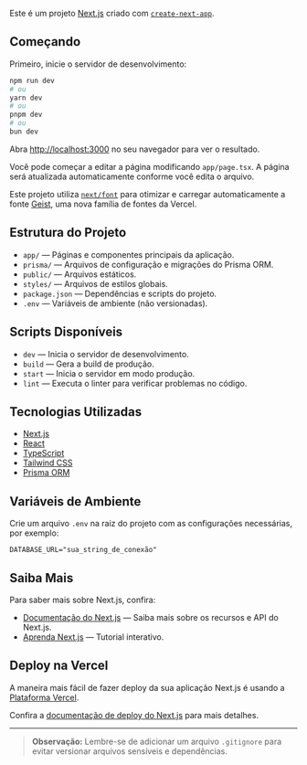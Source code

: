 Este é um projeto [Next.js](https://nextjs.org) criado com [`create-next-app`](https://nextjs.org/docs/app/api-reference/cli/create-next-app).

## Começando

Primeiro, inicie o servidor de desenvolvimento:

```bash
npm run dev
# ou
yarn dev
# ou
pnpm dev
# ou
bun dev
```

Abra [http://localhost:3000](http://localhost:3000) no seu navegador para ver o resultado.

Você pode começar a editar a página modificando `app/page.tsx`. A página será atualizada automaticamente conforme você edita o arquivo.

Este projeto utiliza [`next/font`](https://nextjs.org/docs/app/building-your-application/optimizing/fonts) para otimizar e carregar automaticamente a fonte [Geist](https://vercel.com/font), uma nova família de fontes da Vercel.

## Estrutura do Projeto

- `app/` — Páginas e componentes principais da aplicação.
- `prisma/` — Arquivos de configuração e migrações do Prisma ORM.
- `public/` — Arquivos estáticos.
- `styles/` — Arquivos de estilos globais.
- `package.json` — Dependências e scripts do projeto.
- `.env` — Variáveis de ambiente (não versionadas).

## Scripts Disponíveis

- `dev` — Inicia o servidor de desenvolvimento.
- `build` — Gera a build de produção.
- `start` — Inicia o servidor em modo produção.
- `lint` — Executa o linter para verificar problemas no código.

## Tecnologias Utilizadas

- [Next.js](https://nextjs.org/)
- [React](https://react.dev/)
- [TypeScript](https://www.typescriptlang.org/)
- [Tailwind CSS](https://tailwindcss.com/)
- [Prisma ORM](https://www.prisma.io/)

## Variáveis de Ambiente

Crie um arquivo `.env` na raiz do projeto com as configurações necessárias, por exemplo:

```
DATABASE_URL="sua_string_de_conexão"
```

## Saiba Mais

Para saber mais sobre Next.js, confira:

- [Documentação do Next.js](https://nextjs.org/docs) — Saiba mais sobre os recursos e API do Next.js.
- [Aprenda Next.js](https://nextjs.org/learn) — Tutorial interativo.

## Deploy na Vercel

A maneira mais fácil de fazer deploy da sua aplicação Next.js é usando a [Plataforma Vercel](https://vercel.com/new?utm_medium=default-template&filter=next.js&utm_source=create-next-app&utm_campaign=create-next-app-readme).

Confira a [documentação de deploy do Next.js](https://nextjs.org/docs/app/building-your-application/deploying) para mais detalhes.

---

> **Observação:** Lembre-se de adicionar um arquivo `.gitignore` para evitar versionar arquivos sensíveis e dependências.
